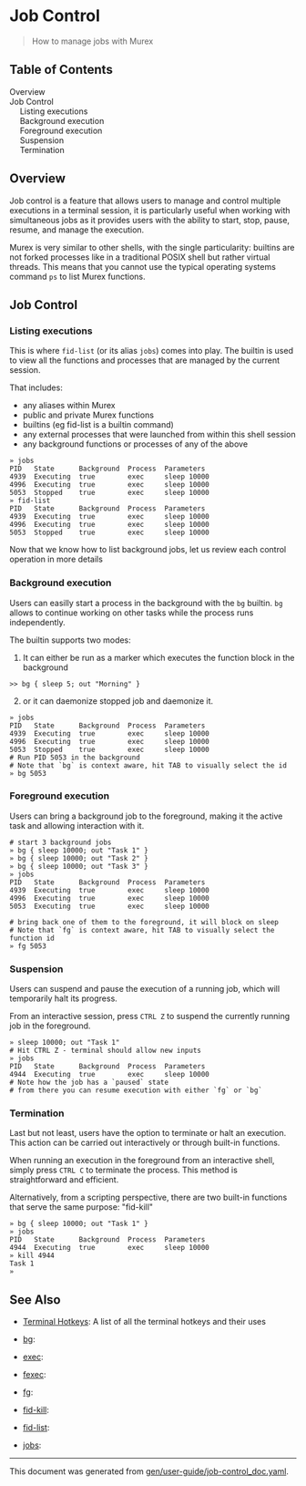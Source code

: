 # Job Control

> How to manage jobs with Murex

<h2>Table of Contents</h2>

<div id="toc">

- [Overview](#overview)
- [Job Control](#job-control)
  - [Listing executions](#listing-executions)
  - [Background execution](#background-execution)
  - [Foreground execution](#foreground-execution)
  - [Suspension](#suspension)
  - [Termination](#termination)

</div>



## Overview

Job control is a feature that allows users to manage and control multiple executions in a terminal session, it is particularly useful when working with simultaneous jobs as it provides users with the ability to start, stop, pause, resume, and manage the execution.

Murex is very similar to other shells, with the single particularity: builtins are not forked processes like in a traditional POSIX shell but rather virtual threads. This means that you cannot use the typical operating systems command `ps` to list Murex functions.

## Job Control

### Listing executions

This is where `fid-list` (or its alias `jobs`) comes into play. The builtin is used to view all the functions and processes that are managed by the current session.

That includes:

- any aliases within Murex
- public and private Murex functions
- builtins (eg fid-list is a builtin command)
- any external processes that were launched from within this shell session
- any background functions or processes of any of the above

```shell
» jobs
PID   State      Background  Process  Parameters
4939  Executing  true        exec     sleep 10000
4996  Executing  true        exec     sleep 10000
5053  Stopped    true        exec     sleep 10000
» fid-list
PID   State      Background  Process  Parameters
4939  Executing  true        exec     sleep 10000
4996  Executing  true        exec     sleep 10000
5053  Stopped    true        exec     sleep 10000
```

Now that we know how to list background jobs, let us review each control operation in more details

### Background execution

Users can easilly start a process in the background with the `bg` builtin. `bg` allows to continue working on other tasks while the process runs independently.

The builtin supports two modes:

1. It can either be run as a marker which executes the function block in the background

```shell
>> bg { sleep 5; out "Morning" }
```

2. or it can daemonize stopped job and daemonize it.

```shell
» jobs
PID   State      Background  Process  Parameters
4939  Executing  true        exec     sleep 10000
4996  Executing  true        exec     sleep 10000
5053  Stopped    true        exec     sleep 10000
# Run PID 5053 in the background
# Note that `bg` is context aware, hit TAB to visually select the id
» bg 5053
```

### Foreground execution

Users can bring a background job to the foreground, making it the active task and allowing interaction with it.

```shell
# start 3 background jobs
» bg { sleep 10000; out "Task 1" }
» bg { sleep 10000; out "Task 2" }
» bg { sleep 10000; out "Task 3" }
» jobs
PID   State      Background  Process  Parameters
4939  Executing  true        exec     sleep 10000
4996  Executing  true        exec     sleep 10000
5053  Executing  true        exec     sleep 10000

# bring back one of them to the foreground, it will block on sleep
# Note that `fg` is context aware, hit TAB to visually select the function id
» fg 5053

```

### Suspension

Users can suspend and pause the execution of a running job, which will temporarily halt its progress.

From an interactive session, press `CTRL Z` to suspend the currently running job in the foreground.

```shell
» sleep 10000; out "Task 1"
# Hit CTRL Z - terminal should allow new inputs
» jobs
PID   State      Background  Process  Parameters
4944  Executing  true        exec     sleep 10000
# Note how the job has a `paused` state
# from there you can resume execution with either `fg` or `bg`
```

### Termination

Last but not least, users have the option to terminate or halt an execution. This action can be carried out interactively or through built-in functions.

When running an execution in the foreground from an interactive shell, simply press `CTRL C` to terminate the process. This method is straightforward and efficient.

Alternatively, from a scripting perspective, there are two built-in functions that serve the same purpose: "fid-kill"



```shell
» bg { sleep 10000; out "Task 1" }
» jobs
PID   State      Background  Process  Parameters
4944  Executing  true        exec     sleep 10000
» kill 4944
Task 1
» 
```

## See Also

* [Terminal Hotkeys](../user-guide/terminal-keys.md):
  A list of all the terminal hotkeys and their uses
* [bg](../user-guide/bg.md):
  
* [exec](../user-guide/exec.md):
  
* [fexec](../user-guide/fexec.md):
  
* [fg](../user-guide/fg.md):
  
* [fid-kill](../user-guide/fid-kill.md):
  
* [fid-list](../user-guide/fid-list.md):
  
* [jobs](../user-guide/jobs.md):
  

<hr/>

This document was generated from [gen/user-guide/job-control_doc.yaml](https://github.com/lmorg/murex/blob/master/gen/user-guide/job-control_doc.yaml).